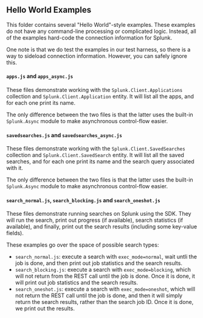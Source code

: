 ## Hello World Examples

This folder contains several "Hello World"-style examples. These examples do
not have any command-line processing or complicated logic. Instead, all
of the examples hard-code the connection information for Splunk.

One note is that we do test the examples in our test harness, so there is
a way to sideload connection information. However, you can safely ignore this.

#### `apps.js` and `apps_async.js`

These files demonstrate working with the `Splunk.Client.Applications` collection
and `Splunk.Client.Application` entity. It will list all the apps, and for each
one print its name.

The only difference between the two files is that the latter uses the built-in
`Splunk.Async` module to make asynchronous control-flow easier.

#### `savedsearches.js` and `savedsearches_async.js`

These files demonstrate working with the `Splunk.Client.SavedSearches` collection
and `Splunk.Client.SavedSearch` entity. It will list all the saved searches, and 
for each one print its name and the search query associated with it.

The only difference between the two files is that the latter uses the built-in
`Splunk.Async` module to make asynchronous control-flow easier.

#### `search_normal.js`, `search_blocking.js` and `search_oneshot.js`

These files demonstrate running searches on Splunk using the SDK. They will
run the search, print out progress (if available), search statistics 
(if available), and finally, print out the search results (including some
key-value fields).

These examples go over the space of possible search types:

* `search_normal.js`: execute a search with `exec_mode=normal`, wait untli the 
job is done, and then print out job statistics and the search results.
* `search_blocking.js`: execute a search with `exec_mode=blocking`, which will
not return from the REST call until the job is done. Once it is done, it will 
print out job statistics and the search results.
* `search_oneshot.js`: execute a search with `exec_mode=oneshot`, which will
not return the REST call until the job is done, and then it will simply return
the search results, rather than the search job ID. Once it is done, we print out
the results.
